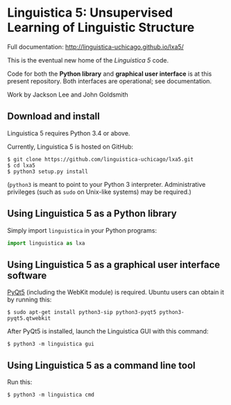 Linguistica 5: Unsupervised Learning of Linguistic Structure
==========================================================

Full documentation: http://linguistica-uchicago.github.io/lxa5/

This is the eventual new home of the *Linguistica 5* code.

Code for both the **Python library** and **graphical user interface**
is at this present repository.
Both interfaces are operational; see documentation.

Work by Jackson Lee and John Goldsmith

Download and install
--------------------

Linguistica 5 requires Python 3.4 or above.

Currently, Linguistica 5 is hosted on GitHub:

```
$ git clone https://github.com/linguistica-uchicago/lxa5.git
$ cd lxa5
$ python3 setup.py install
```

(`python3` is meant to point to your Python 3 interpreter.
Administrative privileges (such as `sudo` on Unix-like systems) may be required.)


Using Linguistica 5 as a Python library
---------------------------------------

Simply import `linguistica` in your Python programs:

```python
import linguistica as lxa
```

Using Linguistica 5 as a graphical user interface software
----------------------------------------------------------

[PyQt5](https://www.riverbankcomputing.com/software/pyqt/download5)
(including the WebKit module) is required.
Ubuntu users can obtain it by running this:

```
$ sudo apt-get install python3-sip python3-pyqt5 python3-pyqt5.qtwebkit
```

After PyQt5 is installed, launch the Linguistica GUI with this command:

```
$ python3 -m linguistica gui
```

Using Linguistica 5 as a command line tool
------------------------------------------

Run this:

```
$ python3 -m linguistica cmd
```
